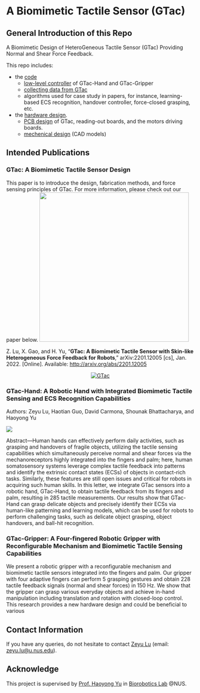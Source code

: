 # A Biomimetic Tactile Sensor (GTac)

## General Introduction of this Repo

A Biomimetic Design of HeteroGeneous Tactile Sensor (GTac) Providing Normal and Shear Force Feedback.

This repo includes:

<ul>
  <li>the <a href="https://github.com/roobooot/GTac_/tree/main/software">code</a> 
    <ul>
      <li><a href="https://github.com/roobooot/GTac_/tree/main/software/arduino_lib">low-level controller</a> of GTac-Hand and GTac-Gripper</li>
      <li><a href="https://github.com/roobooot/GTac_/tree/main/software/GTac_Sensor">collecting data from GTac</a></li>
      <li>algorithms used for case study in papers, for instance, learning-based ECS recognition, handover controller, force-closed grasping, etc.</li>
    </ul>
</li>
  <li>the <a href="https://github.com/roobooot/GTac_/tree/main/hardware">hardware design</a>.
    <ul>
      <li><a href="https://github.com/roobooot/GTac_/tree/main/hardware/PCB%20design">PCB design</a> of GTac, reading-out boards, and the motors driving boards.</li>
      <li><a href="https://github.com/roobooot/GTac_/tree/main/hardware/Mechanical%20design">mechenical design</a> (CAD models)</li>
    </ul>
    </li>
</ul>

## Intended Publications

### GTac: A Biomimetic Tactile Sensor Design
This paper is to introduce the design, fabrication methods, and force sensing principles of GTac.
For more information, please check out our paper below.
<img width="400" src="https://drive.google.com/uc?export=view&id=18ZXgVP_oYma_QvhO2UcUdRpGpyQ5F1Ca">


Z. Lu, X. Gao, and H. Yu, “**GTac: A Biomimetic Tactile Sensor with Skin-like Heterogeneous Force Feedback for Robots**,” arXiv:2201.12005 [cs], Jan. 2022. [Online]. Available: http://arxiv.org/abs/2201.12005

<!---[![IMAGE ALT TEXT HERE](http://img.youtube.com/vi/Pmd8PvLpeUA/0.jpg)](https://youtu.be/Pmd8PvLpeUA)--->
<p align="center">
<a href="https://youtu.be/Pmd8PvLpeUA">
  <img  align="center"  src="http://img.youtube.com/vi/Pmd8PvLpeUA/0.jpg" alt="GTac">
</a>
</p>

### GTac-Hand: A Robotic Hand with Integrated Biomimetic Tactile Sensing and ECS Recognition Capabilities
Authors: Zeyu Lu, Haotian Guo, David Carmona, Shounak Bhattacharya, and Haoyong Yu

<img src="https://drive.google.com/uc?export=view&id=1BELUppySDUipSWb91n5G-HhWKfFflT3P">



Abstract—Human hands can effectively perform daily activities,
such as grasping and handovers of fragile objects,
utilizing the tactile sensing capabilities which simultaneously
perceive normal and shear forces via the mechanoreceptors
highly integrated into the fingers and palm; here, human
somatosensory systems leverage complex tactile feedback into
patterns and identify the extrinsic contact states (ECSs) of
objects in contact-rich tasks. Similarly, these features are still
open issues and critical for robots in acquiring such human
skills. In this letter, we integrate GTac sensors into a robotic
hand, GTac-Hand, to obtain tactile feedback from its fingers
and palm, resulting in 285 tactile measurements. Our results
show that GTac-Hand can grasp delicate objects and precisely
identify their ECSs via human-like patterning and learning
models, which can be used for robots to perform challenging
tasks, such as delicate object grasping, object handovers, and
ball-hit recognition.

### GTac-Gripper: A Four-fingered Robotic Gripper with Reconfigurable Mechanism and Biomimetic Tactile Sensing Capabilities

We present a robotic
gripper with a reconfigurable mechanism and biomimetic tactile
sensors integrated into the fingers and palm. Our gripper with
four adaptive fingers can perform 5 grasping gestures and
obtain 228 tactile feedback signals (normal and shear forces) in
150 Hz. We show that the gripper can grasp various everyday
objects and achieve in-hand manipulation including translation
and rotation with closed-loop control. This research provides a
new hardware design and could be beneficial to various

## Contact Information
If you have any queries, do not hesitate to contact <a href="https://roobooot.github.io/">Zeyu Lu</a> (email: zeyu.lu@u.nus.edu).

## Acknowledge
This project is supervised by <a href="https://www.eng.nus.edu.sg/bme/staff/dr-yuhy/">Prof. Haoyong Yu</a> in <a href="https://wiki.nus.edu.sg/display/biorobotics/Biorobotics+Lab">Biorobotics Lab</a> @NUS.
